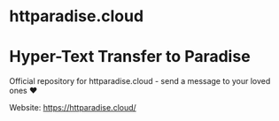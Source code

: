 # httparadise.cloud
# Hyper-Text Transfer to Paradise

Official repository for httparadise.cloud - send a message to your loved ones ❤️

Website: https://httparadise.cloud/
